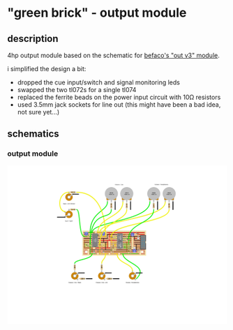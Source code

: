 # "green brick" - output module

## description

4hp output module based on the schematic for [befaco's "out v3" module](https://www.befaco.org/out-v3/).

i simplified the design a bit:
- dropped the cue input/switch and signal monitoring leds
- swapped the two tl072s for a single tl074
- replaced the ferrite beads on the power input circuit with 10Ω resistors
- used 3.5mm jack sockets for line out (this might have been a bad idea, not sure yet...)

## schematics

### output module
!["green brick" output module schematic](./bargain_bucket_befaco_output_clone_v2.png)
